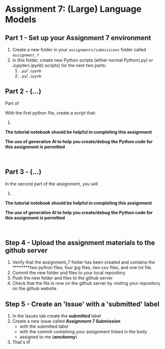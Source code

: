 # Assignment 7: (Large) Language Models

## Part 1 - Set up your Assignment 7 environment

1. Create a new folder in your `assignments/submissions` folder called `assignment_7`
2. In this folder, create new Python scripts (either normal Python(.py) or Jupyter(.ipynb) scripts) for the next two parts:
   1. `.py`/`.ipynb`
   2. `.py`/`.ipynb`

## Part 2 - (...)

Part of

With the first python file, create a script that:

1.

**The []() tutorial notebook should be helpful in completing this assignment**

**The use of generative AI to help you create/debug the Python code for this assignment *is* permitted**

<br>

## Part 3 - (...)

In the second part of the assignment, you will

1.

**The []() tutorial notebook should be helpful in completing this assignment**

**The use of generative AI to help you create/debug the Python code for this assignment *is* permitted**

<br>

## Step 4 - Upload the assignment materials to the github server

1. Verify that the assignment_7 folder has been created and contains the ********two python files, four jpg files, two csv files, and one txt file.
2. Commit the new folder and files to your local repository
3. Push the new folder and files to the github server
4. Check that the file is now on the github server by visiting your repository on the github website

## Step 5 - Create an 'Issue' with a 'submitted' label

1. In the Issues tab create the ***submitted*** label
2. Create a new issue called ***Assignment 7 Submission***
    * with the submitted label
    * with the commit containing your assignment linked in the body
    * assigned to me (***amckenny***)
3. That's it!

